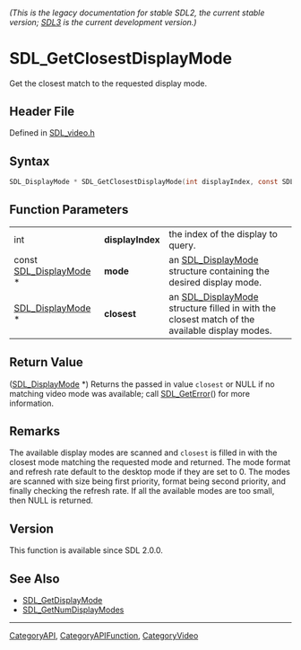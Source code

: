 ###### (This is the legacy documentation for stable SDL2, the current stable version; [SDL3](https://wiki.libsdl.org/SDL3/) is the current development version.)
# SDL_GetClosestDisplayMode

Get the closest match to the requested display mode.

## Header File

Defined in [SDL_video.h](https://github.com/libsdl-org/SDL/blob/SDL2/include/SDL_video.h)

## Syntax

```c
SDL_DisplayMode * SDL_GetClosestDisplayMode(int displayIndex, const SDL_DisplayMode * mode, SDL_DisplayMode * closest);
```

## Function Parameters

|                                            |                  |                                                                                                                  |
| ------------------------------------------ | ---------------- | ---------------------------------------------------------------------------------------------------------------- |
| int                                        | **displayIndex** | the index of the display to query.                                                                               |
| const [SDL_DisplayMode](SDL_DisplayMode) * | **mode**         | an [SDL_DisplayMode](SDL_DisplayMode) structure containing the desired display mode.                             |
| [SDL_DisplayMode](SDL_DisplayMode) *       | **closest**      | an [SDL_DisplayMode](SDL_DisplayMode) structure filled in with the closest match of the available display modes. |

## Return Value

([SDL_DisplayMode](SDL_DisplayMode) *) Returns the passed in value
`closest` or NULL if no matching video mode was available; call
[SDL_GetError](SDL_GetError)() for more information.

## Remarks

The available display modes are scanned and `closest` is filled in with the
closest mode matching the requested mode and returned. The mode format and
refresh rate default to the desktop mode if they are set to 0. The modes
are scanned with size being first priority, format being second priority,
and finally checking the refresh rate. If all the available modes are too
small, then NULL is returned.

## Version

This function is available since SDL 2.0.0.

## See Also

- [SDL_GetDisplayMode](SDL_GetDisplayMode)
- [SDL_GetNumDisplayModes](SDL_GetNumDisplayModes)

----
[CategoryAPI](CategoryAPI), [CategoryAPIFunction](CategoryAPIFunction), [CategoryVideo](CategoryVideo)


